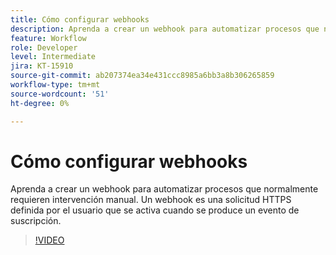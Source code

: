 ```yaml
---
title: Cómo configurar webhooks
description: Aprenda a crear un webhook para automatizar procesos que normalmente requieren intervención manual
feature: Workflow
role: Developer
level: Intermediate
jira: KT-15910
source-git-commit: ab207374ea34e431ccc8985a6bb3a8b306265859
workflow-type: tm+mt
source-wordcount: '51'
ht-degree: 0%

---
```


# Cómo configurar webhooks

Aprenda a crear un webhook para automatizar procesos que normalmente requieren intervención manual. Un webhook es una solicitud HTTPS definida por el usuario que se activa cuando se produce un evento de suscripción.

>[!VIDEO](https://video.tv.adobe.com/v/3432694?quality=12&learn=on&hidetitle=true)